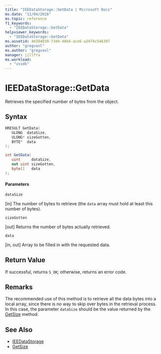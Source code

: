 ```yaml
---
title: "IEEDataStorage::GetData | Microsoft Docs"
ms.date: "11/04/2016"
ms.topic: reference
f1_keywords:
  - "IEEDataStorage::GetData"
helpviewer_keywords:
  - "IEEDataStorage::GetData"
ms.assetid: 4d384039-73d4-40b4-ace6-a2474c546397
author: "gregvanl"
ms.author: "gregvanl"
manager: jillfra
ms.workload:
  - "vssdk"
---
```

# IEEDataStorage::GetData
Retrieves the specified number of bytes from the object.

## Syntax

```cpp
HRESULT GetData(
   ULONG  dataSize,
   ULONG* sizeGotten,
   BYTE*  data
);
```

```csharp
int GetData(
   uint     dataSize,
   out uint sizeGotten,
   byte[]   data
);
```

#### Parameters
 `dataSize`

 [in] The number of bytes to retrieve (the `data` array must hold at least this number of bytes).

 `sizeGotten`

 [out] Returns the number of bytes actually retrieved.

 `data`

 [in, out] Array to be filled in with the requested data.

## Return Value
 If successful, returns `S_OK`; otherwise, returns an error code.

## Remarks
 The recommended use of this method is to retrieve all the data bytes into a local array, since there is no way to skip over bytes in the retrieval process. In this case, the parameter `dataSize` should be the value returned by the [GetSize](../../../extensibility/debugger/reference/ieedatastorage-getsize.md) method.

## See Also
- [IEEDataStorage](../../../extensibility/debugger/reference/ieedatastorage.md)
- [GetSize](../../../extensibility/debugger/reference/ieedatastorage-getsize.md)
